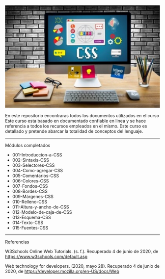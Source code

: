 ![Image](img/portada-css.jpg) 

En este repositorio encontraras todos los documentos utilizados en el curso  Este curso esta basado en documentado confiable en linea  y se hace referencia a todos los recursos  empleados en el mismo. Este curso es detallado y pretende abarcar  la totalidad de conceptos del lenguaje. 

---

Módulos completados 

 - 001-Introduccion-a-CSS
 - 002-Sintaxis-CSS
 - 003-Selectores-CSS
 - 004-Como-agregar-CSS
 - 005-Comentarios-CSS
 - 006-Colores-CSS
 - 007-Fondos-CSS
 - 008-Bordes-CSS
 - 009-Márgenes-CSS
 - 010-Relleno-CSS
 - 011-Altura-y-ancho-de-CSS
 - 012-Modelo-de-caja-de-CSS
 - 013-Esquema-CSS
 - 014-Texto-CSS
 - 015-Fuentes-CSS





---

Referencias 


W3Schools Online Web Tutorials. (s. f.). Recuperado 4 de junio de 2020, de https://www.w3schools.com/default.asp

Web technology for developers. (2020, mayo 28). Recuperado 4 de junio de 2020, de https://developer.mozilla.org/en-US/docs/Web